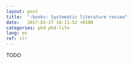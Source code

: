 ```yaml
---
layout: post
title:  ":books: Systematic literature review"
date:   2017-02-27 18:11:52 +0100
categories: phd phd-life
lang: en
ref: slr
---
```


TODO
